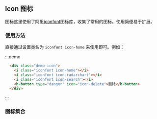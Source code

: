 ## Icon 图标

图标这里使用了阿里[iconfont](https://www.iconfont.cn/)图标库，收集了常用的图标。使用简便易于扩展。


### 使用方法

直接通过设置类名为 `iconfont icon-home` 来使用即可。例如：

:::demo
```html
  <div class="demo-icon">
    <i class="iconfont icon-home"></i>
    <i class="iconfont icon-radarchart"></i>
    <i class="iconfont icon-search"></i>
    <b-button type="danger" icon="icon-delete">删除</b-button>
  </div>
```
:::

### 图标集合

<template>
    <ul class="icon-list">
      <li v-for="name in [
        'full-screen','down-arrow','up-arrow','fangda','loading','blow-up',
        'dashboard','edit-square','export','save','Import','close-square',
        'layout','areachart','linechart','barchart','pointmap','bulb',
        'bell','skin','home','bank','filter','funnelplot',
        'unlock','lock','folder','folder-open','select','cloud-upload',
        'cloud-download','radarchart','qrcode','image','table','idcard',
        'heart','block','error','star','key','indent',
        'outdent','IE','CodeSandbox','chrome','codepen','caret-down',
        'caret-up','caret-right','caret-left','search','insertrowabove','address',
        'bluetoothoff','bluetoothon','camera','course','bluetooth_link','addto',
        'child','audio','delete','DND_mode','edit','child1',
        'settings','bluray','cancel','down','brightness','musiclist',
        'home1','favoriteslist','loop','nextsong','bottom','guarantee',
        'agreement','prevent','privacy','play','brightness1','privac_open',
        'conversation','information','answer','face','protect','close',
        'nosignal','refuse','selection','previous','Privacy','increase',
        'music','save1','singlecycle','prompt','Incoming_call','layered',
        'collection','soundsize','upward','vision','top','history',
        'shopping','turnvoice','locking','restore','night','safety',
        'phone','relationship','next','timeout','video','refresh',
        'visible','telephone','th_internet','callout','withdraw','call',
        'video1','hangup','mute','eye_protection','distance','voice',
        'nickname','return','payment','privacy_closed','movie','wifi',
        'random','problem'
      ]" :key="name">
        <span>
          <i :class="'iconfont icon-' + name"></i>
          <span class="icon-name">{{'icon-' + name}}</span>
        </span>
      </li>
    </ul>
</template>


